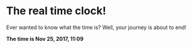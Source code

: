 # The real time clock!

Ever wanted to know what the time is? Well, your journey is about to end!

**The time is Nov 25, 2017, 11:09**